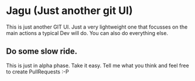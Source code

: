 # Jagu (Just another git UI)

This is just another GIT UI. Just a very lightweight one that focusses on the main actions a typical Dev will do. 
You can also do everything else.

## Do some slow ride.
This is just in alpha phase. Take it easy. Tell me what you think and feel free to create PullRequests :-P
